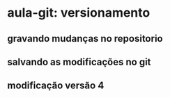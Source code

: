 # aula-git: versionamento

## gravando mudanças no repositorio

## salvando as modificações no git

## modificação versão 4
